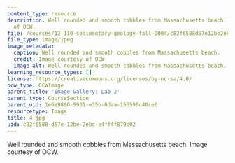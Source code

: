 ```yaml
---
content_type: resource
description: Well rounded and smooth cobbles from Massachusetts beach. Image courtesy
  of OCW.
file: /courses/12-110-sedimentary-geology-fall-2004/c82f6588d57e12be2ebce4ff4f879c02_4.jpg
file_type: image/jpeg
image_metadata:
  caption: Well rounded and smooth cobbles from Massachusetts beach.
  credit: Image courtesy of OCW.
  image-alt: Well rounded and smooth cobbles from Massachusetts beach.
learning_resource_types: []
license: https://creativecommons.org/licenses/by-nc-sa/4.0/
ocw_type: OCWImage
parent_title: 'Image Gallery: Lab 2'
parent_type: CourseSection
parent_uid: 1e6e9890-5931-e35b-0daa-156596c40ce6
resourcetype: Image
title: 4.jpg
uid: c82f6588-d57e-12be-2ebc-e4ff4f879c02
---
```

Well rounded and smooth cobbles from Massachusetts beach. Image courtesy of OCW.